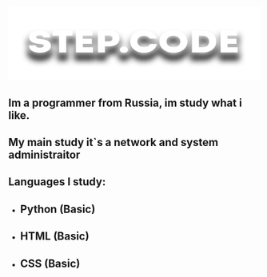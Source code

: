 ![Header](https://github.com/MDCarl2/MDCarl2/blob/main/assets/Githubb%20profile.png)

## Im a programmer from Russia, im study what i like.
## My main study it`s a network and system administraitor

## Languages I study:

  - ## Python (Basic)
  - ## HTML (Basic)
  - ## CSS (Basic)